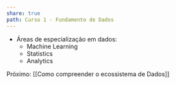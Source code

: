 ```yaml
---
share: true
path: Curso 1 - Fundamento de Dados
---
```

- Áreas de especialização em dados:
	- Machine Learning
	- Statistics
	- Analytics

Próximo: [[Como compreender o ecossistema de Dados]]
